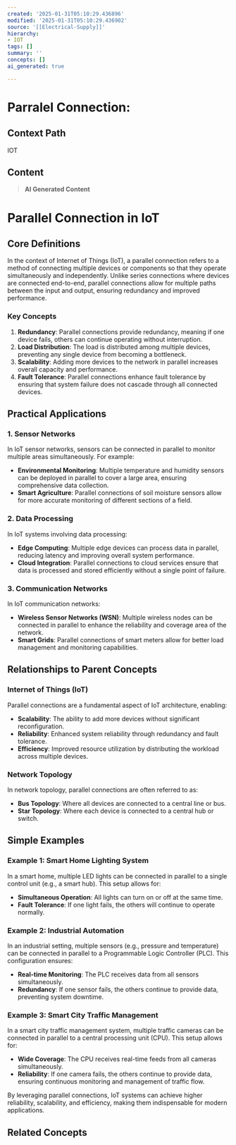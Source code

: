 ```yaml
---
created: '2025-01-31T05:10:29.436896'
modified: '2025-01-31T05:10:29.436902'
source: '[[Electrical-Supply]]'
hierarchy:
- IOT
tags: []
summary: ''
concepts: []
ai_generated: true

---
```


# Parralel Connection:

## Context Path
IOT

## Content
> **AI Generated Content**
 # Parallel Connection in IoT

## Core Definitions

In the context of Internet of Things (IoT), a parallel connection refers to a method of connecting multiple devices or components so that they operate simultaneously and independently. Unlike series connections where devices are connected end-to-end, parallel connections allow for multiple paths between the input and output, ensuring redundancy and improved performance.

### Key Concepts

1. **Redundancy**: Parallel connections provide redundancy, meaning if one device fails, others can continue operating without interruption.
2. **Load Distribution**: The load is distributed among multiple devices, preventing any single device from becoming a bottleneck.
3. **Scalability**: Adding more devices to the network in parallel increases overall capacity and performance.
4. **Fault Tolerance**: Parallel connections enhance fault tolerance by ensuring that system failure does not cascade through all connected devices.

## Practical Applications

### 1. Sensor Networks
In IoT sensor networks, sensors can be connected in parallel to monitor multiple areas simultaneously. For example:
- **Environmental Monitoring**: Multiple temperature and humidity sensors can be deployed in parallel to cover a large area, ensuring comprehensive data collection.
- **Smart Agriculture**: Parallel connections of soil moisture sensors allow for more accurate monitoring of different sections of a field.

### 2. Data Processing
In IoT systems involving data processing:
- **Edge Computing**: Multiple edge devices can process data in parallel, reducing latency and improving overall system performance.
- **Cloud Integration**: Parallel connections to cloud services ensure that data is processed and stored efficiently without a single point of failure.

### 3. Communication Networks
In IoT communication networks:
- **Wireless Sensor Networks (WSN)**: Multiple wireless nodes can be connected in parallel to enhance the reliability and coverage area of the network.
- **Smart Grids**: Parallel connections of smart meters allow for better load management and monitoring capabilities.

## Relationships to Parent Concepts

### Internet of Things (IoT)
Parallel connections are a fundamental aspect of IoT architecture, enabling:
- **Scalability**: The ability to add more devices without significant reconfiguration.
- **Reliability**: Enhanced system reliability through redundancy and fault tolerance.
- **Efficiency**: Improved resource utilization by distributing the workload across multiple devices.

### Network Topology
In network topology, parallel connections are often referred to as:
- **Bus Topology**: Where all devices are connected to a central line or bus.
- **Star Topology**: Where each device is connected to a central hub or switch.

## Simple Examples

### Example 1: Smart Home Lighting System
In a smart home, multiple LED lights can be connected in parallel to a single control unit (e.g., a smart hub). This setup allows for:
- **Simultaneous Operation**: All lights can turn on or off at the same time.
- **Fault Tolerance**: If one light fails, the others will continue to operate normally.

### Example 2: Industrial Automation
In an industrial setting, multiple sensors (e.g., pressure and temperature) can be connected in parallel to a Programmable Logic Controller (PLC). This configuration ensures:
- **Real-time Monitoring**: The PLC receives data from all sensors simultaneously.
- **Redundancy**: If one sensor fails, the others continue to provide data, preventing system downtime.

### Example 3: Smart City Traffic Management
In a smart city traffic management system, multiple traffic cameras can be connected in parallel to a central processing unit (CPU). This setup allows for:
- **Wide Coverage**: The CPU receives real-time feeds from all cameras simultaneously.
- **Reliability**: If one camera fails, the others continue to provide data, ensuring continuous monitoring and management of traffic flow.

By leveraging parallel connections, IoT systems can achieve higher reliability, scalability, and efficiency, making them indispensable for modern applications.

## Related Concepts
